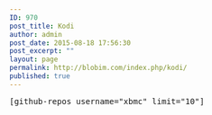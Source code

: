 ```yaml
---
ID: 970
post_title: Kodi
author: admin
post_date: 2015-08-18 17:56:30
post_excerpt: ""
layout: page
permalink: http://blobim.com/index.php/kodi/
published: true
---
```

<pre>[github-repos username="xbmc" limit="10"]</pre>
<script type='text/javascript' src='https://www.openhub.net/p/website/widgets/project_search_all_code?format=js'></script>

<script type='text/javascript' src='https://www.openhub.net/p/website/widgets/project_factoids_stats?format=js'></script>

<script type='text/javascript' src='https://www.openhub.net/p/website/widgets/project_languages?format=js'></script>

<script type='text/javascript' src='https://www.openhub.net/p/website/widgets/project_browse_code?format=js'></script>

<script type='text/javascript' src='https://www.openhub.net/p/website/widgets/project_search_code?format=js'></script>